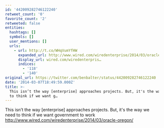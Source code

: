 ```yaml
---
id: '442009282746122240'
retweet_count: '0'
favorite_count: '2'
retweeted: false
entities:
  hashtags: []
  symbols: []
  user_mentions: []
  urls:
    - url: http://t.co/WHqVumYfHW
      expanded_url: http://www.wired.com/wiredenterprise/2014/03/oracle-oregon/
      display_url: wired.com/wiredenterpris…
      indices:
        - '118'
        - '140'
original_url: https://twitter.com/benbalter/status/442009282746122240
date: '2014-03-07T18:49:59.000Z'
title: >-
  This isn’t the way [enterprise] approaches projects. But, it's the way we need
  to think if we want g…
---
```


This isn’t the way [enterprise] approaches projects. But, it's the way we need to think if we want government to work http://www.wired.com/wiredenterprise/2014/03/oracle-oregon/